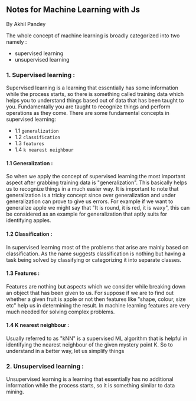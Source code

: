 ## Notes for Machine Learning with Js
By
Akhil Pandey

The whole concept of machine learning is broadly categorized into two
namely :
- supervised learning
- unsupervised learning

### 1. Supervised learning :
Supervised learning is a learning that essentially has some information
while the process starts, so there is something called training data which
helps you to understand things based out of data that has been taught to you.
Fundamentally you are taught to recognize things and perform operations as
they come. There are some fundamental concepts in supervised learning:
- 1.1 `generalization`
- 1.2 `classification`
- 1.3 `features`
- 1.4 `k nearest neighbour`

#### 1.1 Generalization :
So when we apply the concept of supervised learning the most important
aspect after grabbing training data is "generalization". This basically
helps us to recognize things in a much easier way. It is important to
note that generalization is a tricky concept since over generalization
and under generalization can prove to give us errors. For example if
we want to generalize apple we might say that "It is round, it is red,
it is waxy", this can be considered as an example for generalization
that aptly suits for identifying apples.

#### 1.2 Classification :
In supervised learning most of the problems that arise are mainly based
on classification. As the name suggests classification is nothing but
having a task being solved by classifying or categorizing it into separate
classes.

#### 1.3 Features :
Features are nothing but aspects which we consider while breaking down an
object that has been given to us. For suppose if we are to find out whether
a given fruit is apple or not then features like "shape, colour, size etc"
help us in determining the result. In machine learning features are very
much needed for solving complex problems.

#### 1.4 K nearest neighbour :
Usually referred to as "kNN" is a supervised ML algorithm that is helpful
in identifying the nearest neighbour of the given mystery point K. So to
understand in a better way, let us simplify things

### 2. Unsupervised learning :
Unsupervised learning is a learning that essentially has no additional
information while the process starts, so it is something similar to data
mining.
